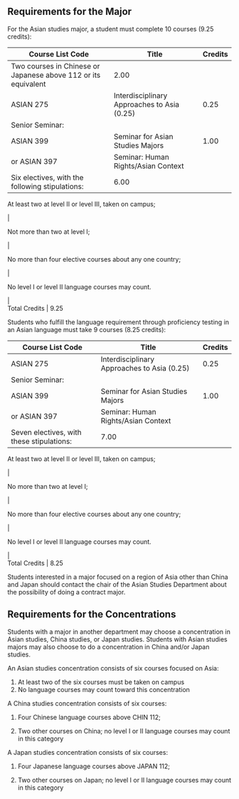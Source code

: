 ##  Requirements for the Major

For the Asian studies major, a student must complete 10 courses (9.25
credits):

Course List  Code  |  Title  |  Credits  
---|---|---  
Two courses in Chinese or Japanese above 112 or its equivalent  |  2.00  
ASIAN 275  |  Interdisciplinary Approaches to Asia (0.25)  |  0.25  
Senior Seminar:  |  
ASIAN 399  |  Seminar for Asian Studies Majors  |  1.00  
or ASIAN 397  |  Seminar: Human Rights/Asian Context  
Six electives, with the following stipulations:  |  6.00  
  
At least two at level II or level III, taken on campus;

|  
  
Not more than two at level I;

|  
  
No more than four elective courses about any one country;

|  
  
No level I or level II language courses may count.

|  
Total Credits  |  9.25  
  
Students who fulfill the language requirement through proficiency testing in
an Asian language must take 9 courses (8.25 credits):

Course List  Code  |  Title  |  Credits  
---|---|---  
ASIAN 275  |  Interdisciplinary Approaches to Asia (0.25)  |  0.25  
Senior Seminar:  |  
ASIAN 399  |  Seminar for Asian Studies Majors  |  1.00  
or ASIAN 397  |  Seminar: Human Rights/Asian Context  
Seven electives, with these stipulations:  |  7.00  
  
At least two at level II or level III, taken on campus;

|  
  
No more than two at level I;

|  
  
No more than four elective courses about any one country;

|  
  
No level I or level II language courses may count.

|  
Total Credits  |  8.25  
  
Students interested in a major focused on a region of Asia other than China
and Japan should contact the chair of the Asian Studies Department about the
possibility of doing a contract major.

##  Requirements for the Concentrations

Students with a major in another department may choose a concentration in
Asian studies, China studies, or Japan studies. Students with Asian studies
majors may also choose to do a concentration in China and/or Japan studies.

An Asian studies concentration consists of six courses focused on Asia:

  1. At least two of the six courses must be taken on campus 
  2. No language courses may count toward this concentration 

A China studies concentration consists of six courses:

  1. Four Chinese language courses above CHIN 112; 

  2. Two other courses on China; no level I or II language courses may count in this category 

A Japan studies concentration consists of six courses:

  1. Four Japanese language courses above JAPAN 112; 

  2. Two other courses on Japan; no level I or II language courses may count in this category 

